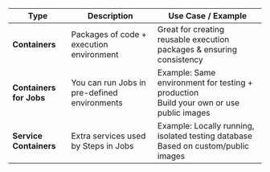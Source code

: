 

| **Type**              | **Description**                                                                 | **Use Case / Example**                                                                 |
|-----------------------|---------------------------------------------------------------------------------|-----------------------------------------------------------------------------------------|
| **Containers**        | Packages of code + execution environment                                        | Great for creating reusable execution packages & ensuring consistency                  |
| **Containers for Jobs** | You can run Jobs in pre-defined environments                                   | Example: Same environment for testing + production<br>Build your own or use public images |
| **Service Containers** | Extra services used by Steps in Jobs                                            | Example: Locally running, isolated testing database<br>Based on custom/public images    |
